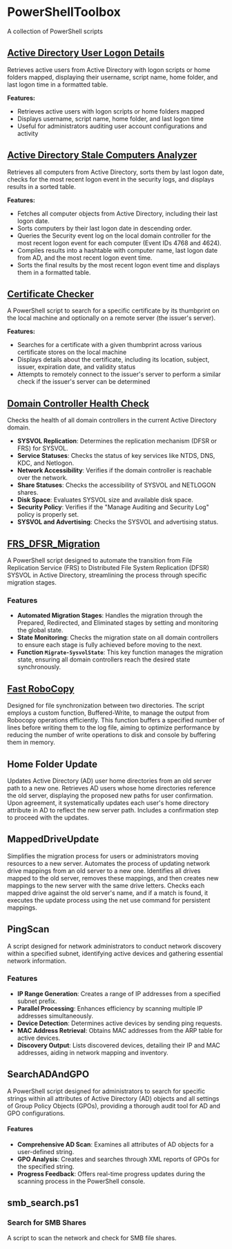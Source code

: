 # PowerShellToolbox
A collection of PowerShell scripts

## <a href="https://github.com/ESikich/PowerShellToolbox/tree/main/ActiveDirectoryUserLogonDetails">Active Directory User Logon Details</a>

Retrieves active users from Active Directory with logon scripts or home folders mapped, displaying their username, script name, home folder, and last logon time in a formatted table.

**Features:**
- Retrieves active users with logon scripts or home folders mapped
- Displays username, script name, home folder, and last logon time
- Useful for administrators auditing user account configurations and activity

## <a href="https://github.com/ESikich/PowerShellToolbox/tree/main/AD_Stale_PCs">Active Directory Stale Computers Analyzer</a>

Retrieves all computers from Active Directory, sorts them by last logon date, checks for the most recent logon event in the security logs, and displays results in a sorted table.

**Features:**
- Fetches all computer objects from Active Directory, including their last logon date.
- Sorts computers by their last logon date in descending order.
- Queries the Security event log on the local domain controller for the most recent logon event for each computer (Event IDs 4768 and 4624).
- Compiles results into a hashtable with computer name, last logon date from AD, and the most recent logon event time.
- Sorts the final results by the most recent logon event time and displays them in a formatted table.

## <a href="https://github.com/ESikich/PowerShellToolbox/tree/main/CertInfo">Certificate Checker</a>

A PowerShell script to search for a specific certificate by its thumbprint on the local machine and optionally on a remote server (the issuer's server).

**Features:**
- Searches for a certificate with a given thumbprint across various certificate stores on the local machine
- Displays details about the certificate, including its location, subject, issuer, expiration date, and validity status
- Attempts to remotely connect to the issuer's server to perform a similar check if the issuer's server can be determined

## <a href="https://github.com/ESikich/PowerShellToolbox/tree/main/DCHealthCheck">Domain Controller Health Check</a>

Checks the health of all domain controllers in the current Active Directory domain.

- **SYSVOL Replication**: Determines the replication mechanism (DFSR or FRS) for SYSVOL.
- **Service Statuses**: Checks the status of key services like NTDS, DNS, KDC, and Netlogon.
- **Network Accessibility**: Verifies if the domain controller is reachable over the network.
- **Share Statuses**: Checks the accessibility of SYSVOL and NETLOGON shares.
- **Disk Space**: Evaluates SYSVOL size and available disk space.
- **Security Policy**: Verifies if the "Manage Auditing and Security Log" policy is properly set.
- **SYSVOL and Advertising**: Checks the SYSVOL and advertising status.

## <a href="https://github.com/ESikich/PowerShellToolbox/tree/main/FRS_DFSR_Migration">FRS_DFSR_Migration</a>

A PowerShell script designed to automate the transition from File Replication Service (FRS) to Distributed File System Replication (DFSR) SYSVOL in Active Directory, streamlining the process through specific migration stages.

### Features

- **Automated Migration Stages**: Handles the migration through the Prepared, Redirected, and Eliminated stages by setting and monitoring the global state.
- **State Monitoring**: Checks the migration state on all domain controllers to ensure each stage is fully achieved before moving to the next.
- **Function `Migrate-SysvolState`**: This key function manages the migration state, ensuring all domain controllers reach the desired state synchronously.


## <a href="https://github.com/ESikich/PowerShellToolbox/tree/main/FRS_DFSR_Migration">Fast RoboCopy</a>
Designed for file synchronization between two directories. The script employs a custom function, Buffered-Write, to manage the output from Robocopy operations efficiently. This function buffers a specified number of lines before writing them to the log file, aiming to optimize performance by reducing the number of write operations to disk and console by buffering them in memory.

## Home Folder Update
Updates Active Directory (AD) user home directories from an old server path to a new one. Retrieves AD users whose home directories reference the old server, displaying the proposed new paths for user confirmation. Upon agreement, it systematically updates each user's home directory attribute in AD to reflect the new server path. Includes a confirmation step to proceed with the updates.

## MappedDriveUpdate
Simplifies the migration process for users or administrators moving resources to a new server.
Automates the process of updating network drive mappings from an old server to a new one.
Identifies all drives mapped to the old server, removes these mappings, and then creates new mappings to the new server with the same drive letters.
Checks each mapped drive against the old server's name, and if a match is found, it executes the update process using the net use command for persistent mappings.

## PingScan

A script designed for network administrators to conduct network discovery within a specified subnet, identifying active devices and gathering essential network information.

### Features

- **IP Range Generation**: Creates a range of IP addresses from a specified subnet prefix.
- **Parallel Processing**: Enhances efficiency by scanning multiple IP addresses simultaneously.
- **Device Detection**: Determines active devices by sending ping requests.
- **MAC Address Retrieval**: Obtains MAC addresses from the ARP table for active devices.
- **Discovery Output**: Lists discovered devices, detailing their IP and MAC addresses, aiding in network mapping and inventory.

## SearchADAndGPO

A PowerShell script designed for administrators to search for specific strings within all attributes of Active Directory (AD) objects and all settings of Group Policy Objects (GPOs), providing a thorough audit tool for AD and GPO configurations.

#### Features

- **Comprehensive AD Scan**: Examines all attributes of AD objects for a user-defined string.
- **GPO Analysis**: Creates and searches through XML reports of GPOs for the specified string.
- **Progress Feedback**: Offers real-time progress updates during the scanning process in the PowerShell console.

## smb_search.ps1
### Search for SMB Shares
A script to scan the network and check for SMB file shares.
